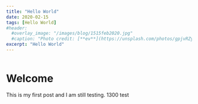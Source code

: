 ```yaml
---
title: "Hello World"
date: 2020-02-15
tags: [Hello World]
#header:
  #overlay_image: "/images/blog/1515feb2020.jpg"
  #caption: "Photo credit: [**ev**](https://unsplash.com/photos/gpjvRZyavZc)"
excerpt: "Hello World"
---
```


<figure style="width: 30%" class="align-right">
  <img src="{{ site.url }}{{ site.baseurl }}https://imgs.xkcd.com/comics/machine_learning_captcha.png" alt="">
</figure>

# Welcome

This is my first post and I am still testing.  1300 test
